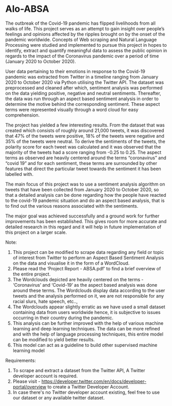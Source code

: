# Alo-ABSA
The outbreak of the Covid-19 pandemic has flipped livelihoods from all walks of life. This project serves as an attempt to gain insight over people’s feelings and opinions affected by the ripples brought on by the onset of the pandemic worldwide. Concepts of Web scraping and Natural Language Processing were studied and implemented to pursue this project in hopes to identify, extract and quantify meaningful data to assess the public opinion in regards to the impact of the Coronavirus pandemic over a period of time (January 2020 to October 2020).

User data pertaining to their emotions in response to the Covid-19 pandemic was extracted from Twitter in a timeline ranging from January 2020 to October 2020 via Python utilising the Twitter API. The dataset was preprocessed and cleaned after which, sentiment analysis was performed on the data yielding positive, negative and neutral sentiments. Thereafter, the data was run through an aspect based sentiment analysis in order to determine the motive behind the corresponding sentiment. These aspect terms were represented visually through a word cloud for easy comprehension.

The project has yielded a few interesting results. From the dataset that was created which consists of roughly around 21,000 tweets, it was discovered that 47% of the tweets were positive, 18% of the tweets were negative and 35% of the tweets were neutral. To derive the sentiments of the tweets, the polarity score for each tweet was calculated and it was observed that the majority of the tweets had a score ranging from -0.25 to 0.25.
The aspect terms as observed are heavily centered around the terms “coronavirus” and “covid 19” and for each sentiment, these terms are surrounded by other features that direct the particular tweet towards the sentiment it has been labelled with.

The main focus of this project was to use a sentiment analysis algorithm on tweets that have been collected from January 2020 to October 2020, so that a detailed analysis can be done regarding how the people have reacted to the covid-19 pandemic situation and do an aspect based analysis, that is to find out the various reasons associated with the sentiments.

The major goal was achieved successfully and a ground work for further improvements has been established. This gives room for more accurate and detailed research in this regard and it will help in future implementation of this project on a larger scale.


Note:

1. This project can be modified to scrape data regarding any field or topic of interest from Twitter to perform an Aspect Based Sentiment Analysis on the data and visualise it in the form of a WordCloud.
2. Please read the ‘Project Report - ABSA.pdf’ to find a brief overview of the entire project.
3. The Wordclouds depicted are heavily centered on the terms - ‘Coronavirus’ and ‘Covid-19’ as the aspect based analysis was done around these terms. The Wordclouds display data according to the user tweets and the analysis performed on it, we are not responsible for any racial slurs, hate speech, etc..,
4. The Wordclouds appear slightly erratic as we have used a small dataset containing data from users worldwide hence, it is subjective to issues occurring in their country during the pandemic.
5. This analysis can be further improved with the help of various machine learning and deep learning techniques. The data can be more refined and with the help of language processing techniques, this entire model can be modified to yield better results.
6. This model can act as a guideline to build other supervised machine learning model


Requirements:
 
1. To scrape and extract a dataset from the Twitter API, A Twitter developer account is required. 
2. Please visit - https://developer.twitter.com/en/docs/developer-portal/overview to create a Twitter Developer Account.
3. In case there's no Twitter developer account existing, feel free to use our dataset or any available twitter dataset.
